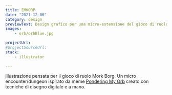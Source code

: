 ```yaml
---
title: EMKORP
date: "2021-12-06"
category: design
previewText: Design grafico per una micro-estensione del gioco di ruolo Mork Borg.
images:
    - orb/orbBlue.jpg

projectUrl: 
#projectSourceUrl: 
stack:
    - illustrator
    
---
```

Illustrazione pensata per il gioco di ruolo Mork Borg. Un micro encounter/dungeon ispirato da meme [Pondering My Orb](https://knowyourmeme.com/memes/pondering-my-orb) creato con tecniche di disegno digitale e a mano.